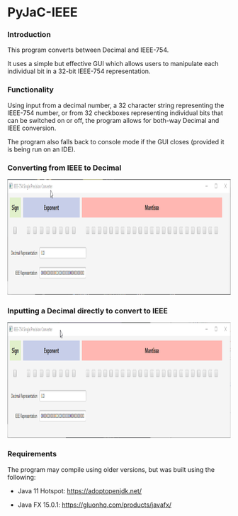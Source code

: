 # PyJaC-IEEE

### Introduction
This program converts between Decimal and IEEE-754.

It uses a simple but effective GUI which allows users to manipulate each individual bit in a 32-bit IEEE-754 representation.

### Functionality
Using input from a decimal number, a 32 character string representing the IEEE-754 number, or from 32 checkboxes representing individual bits that can be switched on or off, the program allows for both-way Decimal and IEEE conversion. 

The program also falls back to console mode if the GUI closes (provided it is being run on an IDE).

### Converting from IEEE to Decimal
<img src="IEEE-to-Decimal.gif" width=1070 height=260>
    
### Inputting a Decimal directly to convert to IEEE
<img src="Decimal-to-IEEE.gif" width=1070 height=260>

### Requirements

The program may compile using older versions, but was built using the following:

* Java 11 Hotspot: https://adoptopenjdk.net/

* Java FX 15.0.1: https://gluonhq.com/products/javafx/


